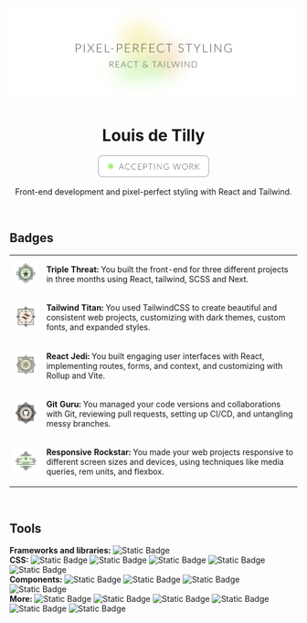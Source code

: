 <div align="center">
  <a target="_blank" href="https://www.linkedin.com/in/louisdetilly/">
    <img alt="pixel-perfct styling, react and tailwind" src="https://github.com/louisdtb/louisdtb/blob/main/public/github-cover.png">
  </a>
  <h1>Louis de Tilly</h1>

  <a target="_blank" href="https://www.linkedin.com/in/louisdetilly/">
  <img alt="pixel-perfct styling, react and tailwind" src="https://github.com/louisdtb/louisdtb/blob/main/public/github-button.png" width="194px">
  </a>
    
  <p>Front-end development and pixel-perfect styling with React and Tailwind.</p> 
  </br>
</div>

<h2>Badges</h2>
<table>
  <tr>
    <td><img width="124px" alt="achievement badge with three stars" src="https://github.com/louisdtb/louisdtb/blob/main/public/achievement_triple-threat.png"></td>  
    <td><p><strong>Triple Threat:</strong> You built the front-end for three different projects in three months using React, tailwind, SCSS and Next.</p></td>  
  </tr>
  <tr>
    <td><img width="124px" alt="tailwind logo achievement badge" src="https://github.com/louisdtb/louisdtb/blob/main/public/achievement_tailwind-titan.png"></td>  
    <td><p><strong>Tailwind Titan:</strong> You used TailwindCSS to create beautiful and consistent web projects, customizing with dark themes, custom fonts, and expanded styles. </p></td> 
  </tr>
  <tr>
    <td><img width="124px" alt="react logo achievement badge" src="https://github.com/louisdtb/louisdtb/blob/main/public/achievement_react-jedi.png"></td>
    <td><p><strong>React Jedi:</strong> You built engaging user interfaces with React, implementing routes, forms, and context, and customizing with Rollup and Vite.</p></td>
  </tr>
  <tr>
    <td><img width="124px" alt="github logo achievement badge" src="https://github.com/louisdtb/louisdtb/blob/main/public/achievement_git-guru.png"></td>
    <td><p><strong>Git Guru:</strong> You managed your code versions and collaborations with Git, reviewing pull requests, setting up CI/CD, and untangling messy branches.</p></td>
  </tr>
  <tr>
    <td><img width="124px" alt="responsive achievement badge" src="https://github.com/louisdtb/louisdtb/blob/main/public/achievement_responsive-rockstar.png"></td>
    <td><p><strong>Responsive Rockstar:</strong> You made your web projects responsive to different screen sizes and devices, using techniques like media queries, rem units, and flexbox.</p></td>
  </tr>
</table>
</br>

<h2>Tools</h2>
<div><strong>Frameworks and libraries: </strong> 
  <img alt="Static Badge" src="https://img.shields.io/badge/React-%2361DAFB?logo=react&logoColor=black">
</div>
<div><strong>CSS: </strong> 
  <img alt="Static Badge" src="https://img.shields.io/badge/TailwindCSS-%2306B6D4?logo=tailwindcss&logoColor=white">
  <img alt="Static Badge" src="https://img.shields.io/badge/BEM-%23161B22?logo=bem&logoColor=white">
  <img alt="Static Badge" src="https://img.shields.io/badge/SCSS-%23CC6699?logo=sass&logoColor=white">
  <img alt="Static Badge" src="https://img.shields.io/badge/Client_first-%23161B22">
  <img alt="Static Badge" src="https://img.shields.io/badge/Bootstrap-%237952B3?logo=bootstrap&logoColor=white">
</div>
<div><strong>Components: </strong>
  <img alt="Static Badge" src="https://img.shields.io/badge/Chakra_UI-%23319795?logo=chakraui&logoColor=white">
  <img alt="Static Badge" src="https://img.shields.io/badge/Bootstrap_components-%237952B3?logo=bootstrap&logoColor=white">
  <img alt="Static Badge" src="https://img.shields.io/badge/Tailwind_components-%2306B6D4?logo=tailwindcss&logoColor=white">
  <img alt="Static Badge" src="https://img.shields.io/badge/Mantine-%23339AF0?logo=mantine&logoColor=white">
</div>
<div><strong>More: </strong>
  <img alt="Static Badge" src="https://img.shields.io/badge/Typescript-%233178C6?logo=typescript&logoColor=white">
  <img alt="Static Badge" src="https://img.shields.io/badge/GSAP-%2388CE02?logo=greensock&logoColor=white">
  <img alt="Static Badge" src="https://img.shields.io/badge/Formik-%232463EB?logoColor=white">
  <img alt="Static Badge" src="https://img.shields.io/badge/Rollup-%23EC4A3F?logo=rollupdotjs&logoColor=white">
  <img alt="Static Badge" src="https://img.shields.io/badge/Storybook-%23FF4785?logo=storybook&logoColor=white">
  <img alt="Static Badge" src="https://img.shields.io/badge/Redux-%23764ABC?logo=redux&logoColor=white">
</div>
